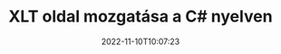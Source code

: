 ---
############################# Static ############################
layout: "auto-gen-merger"
date: 2022-11-10T10:07:23
draft: false
otherformats: ott pdf pps ppsx ppt pptx rtf tex vdx vsdm vsdx vssm vssx vstm vstx vsx

############################# Head ############################
head_title: "XLT oldal áthelyezése a C# nyelven"
head_description: "Mozgassa át az oldalakat egy XLT dokumentumon belül a C# nyelven tetszőleges helyre a dokumentumok egyesítése API segítségével."

############################# Header ############################
title: "XLT oldal mozgatása a C# nyelven"
description: "Mozgasson át XLT oldalt néhány soros .NET kóddal."
bg_image: "https://cms.admin.containerize.com/templates/aspose/App_Themes/V3/images/bg/header1.png"
bg_overlay: false
button:
    enable: true
    icon: "fas fa-arrow-down"
    label: "Ingyenes próbaverzió letöltése"
    link: "https://downloads.groupdocs.com/merger/net"

############################# SubMenu ############################
submenu:
    enable: true

    left:
        img_alt: "GroupDocs.Merger for .NET"
        image: "https://cms.admin.containerize.com/templates/groupdocs/images/product-logos/90x90-noborder/groupdocs-merger-net.png"
        product: "GroupDocs.Merger"
        platform: ".NET"

    middle:
        button:

            # button loop
            - link: "https://apireference.groupdocs.com/merger/net"
              text: "API-referencia"

            # button loop
            - link: "https://github.com/groupdocs-merger"
              text: "Kódpéldák"

            # button loop
            - link: "https://products.groupdocs.app/merger/family"
              text: "Élő demók"

            # button loop
            - link: "https://purchase.groupdocs.com/pricing/merger/net"
              text: "Árazás"

    right:
        link_download: "https://downloads.groupdocs.com/merger"
        link_learn: "https://docs.groupdocs.com/merger/net"
        link_buy: "https://purchase.groupdocs.com"

############################# About ############################
about:
    enable: true
    title: "A GroupDocs.Merger for .NET API-ról"
    content: |
        A [GroupDocs.Merger for .NET](/hu/merger/net/) egyszerű megoldást kínál számos dokumentumformátum biztonságos egyesítésére és felosztására, beleértve a PDF, Microsoft Office (Word, Excel, PowerPoint) , OneNote), OpenDocument, HTML, képek és sok más a .NET alkalmazásokon belül. A kód néhány sorának hozzáadásával számos dokumentumműveletet hajthat végre, például mozgathatja, eltávolíthatja, elforgathatja, cserélheti, kivonhatja vagy módosíthatja az oldalak tájolását a dokumentumokon belül. A dokumentumok egyesítési API támogatja a dokumentumoldalak előnézetének képként történő megtekintését is a dokumentum szerkezetének, formázásának és tartalmának elemzéséhez.
        
        A GroupDocs.Merger API megfelelő választás olyan vállalati megoldásokhoz, amelyekhez fájloldal-mozgatási funkciókra van szükség. Ezek az API-k jól támogatottak minden nagyobb operációs rendszeren és platformon, beleértve a .NET Framework, .NET Standard, .NET Core, Mono-t is.

############################# Steps ############################
steps:
    enable: true
    title_left: "XLT fájloldal áthelyezése a .NET termékben"
    content_left: |
        A [GroupDocs.Merger for .NET](/hu/merger/net/) néhány egyszerű lépés végrehajtásával megkönnyíti a C# fejlesztői számára az oldalak áthelyezését egy XLT fájlon belül .
        
        * Az aktuális és új oldalszámok megadásához inicializálja a **MoveOptions** beállítást.
        * Hozzon létre új példányt az **Merger**-ból, és adja meg a forrásdokumentum elérési útját konstruktor paraméterként.
        * Hívja a **MovePage**-et, és adja át a **MoveOptions** objektumot.
        * Hívja a **Save** parancsot, és adja meg a fájl elérési útját az eredményül kapott dokumentum mentéséhez.

    title_right: "rendszerkövetelmények"
    content_right: |
        A GroupDocs.Merger for .NET API-k minden nagyobb platformon és operációs rendszeren támogatottak. Mielőtt végrehajtaná az alábbi kódot, győződjön meg arról, hogy a következő előfeltételek telepítve vannak a rendszeren.

        * Operációs rendszerek: Microsoft Windows, Linux, MacOS
        * Fejlesztési környezetek: Visual Studio, Xamarin, MonoDevelop
        * Keretrendszerek: .NET Framework, .NET Standard, .NET Core, Mono
        * Töltse le a(z) GroupDocs.Merger for .NET legújabb verzióját innen: [NuGet](https://www.nuget.org/packages/groupdocs.merger)
         
    code: |
     {{% merger/additional-styles %}}
     {{< merger/code-merger title="XLT fájloldalak mozgatása a C# példakóddal">}}

        ```csharp    
        // Áthelyezhet XLT fájloldalt a GroupDocs.Merger API segítségével
        int pageNumber = 6;
        int newPageNumber = 1;

        // Inicializálja a MoveOptions osztályt az aktuális és új oldalszámok megadásához
        MoveOptions moveOptions = new MoveOptions(pageNumber, newPageNumber);

        // Példányos egyesülés a bemeneti XLT dokumentummal
        using (Merger merger = new Merger("input.xlt"))
          {
            // Hívja meg a MovePage metódust, és adja át neki a MoveOptions objektumot
            merger.MovePage(moveOptions);
    
            // Hívja a Mentés metódust, és adja meg a kívánt fájl elérési utat a kimeneti dokumentum mentéséhez
            merger.Save("output.xlt");
          }
        ```
     {{< /merger/code-merger >}}

############################# Demos ############################
demos:
    enable: true
    title: "Élő bemutatók – XLT oldal áthelyezése online"
    content: |
       A [GroupDocs.Merger Live Demos](https://products.groupdocs.app/splitter/move-pages/xlt) webhely meglátogatásával azonnal áthelyezhet XLT fájloldalt.
       Az élő demónak a következő előnyei vannak.
        
############################# About Formats ############################
about_formats:
    enable: true

############################# More Formats ############################
more_formats:
    enable: true
    title: "Más dokumentumformátumok oldalainak mozgatása"
    content: |
        A .NET dokumentálja az összevonási és felosztási API-t fájlformátumokhoz és képekhez. Helyezze át néhány népszerű fájlformátumot az alábbiak szerint.

############################# Back to top ###############################
back_to_top:
    enable: true
---